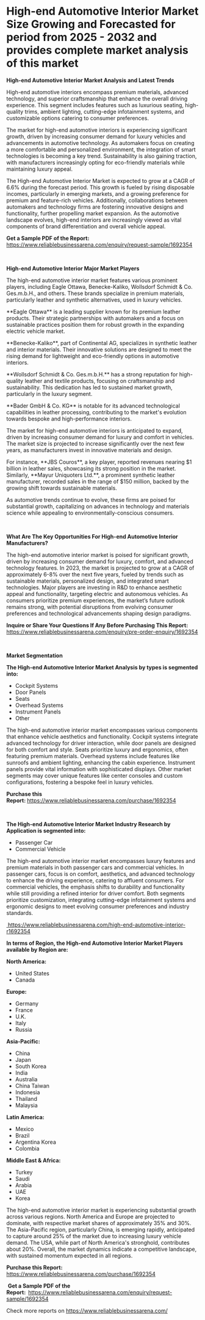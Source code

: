 <p><h1>High-end Automotive Interior Market Size Growing and Forecasted for period from 2025 - 2032 and provides complete market analysis of this market</h1></p><p><strong>High-end Automotive Interior Market Analysis and Latest Trends</strong></p>
<p><p>High-end automotive interiors encompass premium materials, advanced technology, and superior craftsmanship that enhance the overall driving experience. This segment includes features such as luxurious seating, high-quality trims, ambient lighting, cutting-edge infotainment systems, and customizable options catering to consumer preferences. </p><p>The market for high-end automotive interiors is experiencing significant growth, driven by increasing consumer demand for luxury vehicles and advancements in automotive technology. As automakers focus on creating a more comfortable and personalized environment, the integration of smart technologies is becoming a key trend. Sustainability is also gaining traction, with manufacturers increasingly opting for eco-friendly materials while maintaining luxury appeal.</p><p>The High-end Automotive Interior Market is expected to grow at a CAGR of 6.6% during the forecast period. This growth is fueled by rising disposable incomes, particularly in emerging markets, and a growing preference for premium and feature-rich vehicles. Additionally, collaborations between automakers and technology firms are fostering innovative designs and functionality, further propelling market expansion. As the automotive landscape evolves, high-end interiors are increasingly viewed as vital components of brand differentiation and overall vehicle appeal.</p></p>
<p><strong>Get a Sample PDF of the Report:&nbsp;</strong> <a href="https://www.reliablebusinessarena.com/enquiry/request-sample/1692354?utm_campaign=3015&utm_medium=2&utm_source=Github&utm_content=ia&utm_term=27032025&utm_id=high-end-automotive-interior">https://www.reliablebusinessarena.com/enquiry/request-sample/1692354</a></p>
<p>&nbsp;</p>
<p><strong>High-end Automotive Interior Major Market Players</strong></p>
<p><p>The high-end automotive interior market features various prominent players, including Eagle Ottawa, Benecke-Kaliko, Wollsdorf Schmidt & Co. Ges.m.b.H., and others. These brands specialize in premium materials, particularly leather and synthetic alternatives, used in luxury vehicles.</p><p>**Eagle Ottawa** is a leading supplier known for its premium leather products. Their strategic partnerships with automakers and a focus on sustainable practices position them for robust growth in the expanding electric vehicle market.</p><p>**Benecke-Kaliko**, part of Continental AG, specializes in synthetic leather and interior materials. Their innovative solutions are designed to meet the rising demand for lightweight and eco-friendly options in automotive interiors.</p><p>**Wollsdorf Schmidt & Co. Ges.m.b.H.** has a strong reputation for high-quality leather and textile products, focusing on craftsmanship and sustainability. This dedication has led to sustained market growth, particularly in the luxury segment.</p><p>**Bader GmbH & Co. KG** is notable for its advanced technological capabilities in leather processing, contributing to the market's evolution towards bespoke and high-performance interiors.</p><p>The market for high-end automotive interiors is anticipated to expand, driven by increasing consumer demand for luxury and comfort in vehicles. The market size is projected to increase significantly over the next few years, as manufacturers invest in innovative materials and design.</p><p>For instance, **JBS Couros**, a key player, reported revenues nearing $1 billion in leather sales, showcasing its strong position in the market. Similarly, **Mayur Uniquoters Ltd.**, a prominent synthetic leather manufacturer, recorded sales in the range of $150 million, backed by the growing shift towards sustainable materials.</p><p>As automotive trends continue to evolve, these firms are poised for substantial growth, capitalizing on advances in technology and materials science while appealing to environmentally-conscious consumers.</p></p>
<p>&nbsp;</p>
<p><strong>What Are The Key Opportunities For High-end Automotive Interior Manufacturers?</strong></p>
<p><p>The high-end automotive interior market is poised for significant growth, driven by increasing consumer demand for luxury, comfort, and advanced technology features. In 2023, the market is projected to grow at a CAGR of approximately 6-8% over the next five years, fueled by trends such as sustainable materials, personalized design, and integrated smart technologies. Major players are investing in R&D to enhance aesthetic appeal and functionality, targeting electric and autonomous vehicles. As consumers prioritize premium experiences, the market’s future outlook remains strong, with potential disruptions from evolving consumer preferences and technological advancements shaping design paradigms.</p></p>
<p><strong>Inquire or Share Your Questions If Any Before Purchasing This Report:</strong> <a href="https://www.reliablebusinessarena.com/enquiry/pre-order-enquiry/1692354?utm_campaign=3015&utm_medium=2&utm_source=Github&utm_content=ia&utm_term=27032025&utm_id=high-end-automotive-interior">https://www.reliablebusinessarena.com/enquiry/pre-order-enquiry/1692354</a></p>
<p>&nbsp;</p>
<p><strong>Market Segmentation</strong></p>
<p><strong>The High-end Automotive Interior Market Analysis by types is segmented into:</strong></p>
<p><ul><li>Cockpit Systems</li><li>Door Panels</li><li>Seats</li><li>Overhead Systems</li><li>Instrument Panels</li><li>Other</li></ul></p>
<p><p>The high-end automotive interior market encompasses various components that enhance vehicle aesthetics and functionality. Cockpit systems integrate advanced technology for driver interaction, while door panels are designed for both comfort and style. Seats prioritize luxury and ergonomics, often featuring premium materials. Overhead systems include features like sunroofs and ambient lighting, enhancing the cabin experience. Instrument panels provide vital information with sophisticated displays. Other market segments may cover unique features like center consoles and custom configurations, fostering a bespoke feel in luxury vehicles.</p></p>
<p><strong>Purchase this Report:&nbsp;</strong><a href="https://www.reliablebusinessarena.com/purchase/1692354?utm_campaign=3015&utm_medium=2&utm_source=Github&utm_content=ia&utm_term=27032025&utm_id=high-end-automotive-interior">https://www.reliablebusinessarena.com/purchase/1692354</a></p>
<p>&nbsp;</p>
<p><strong>The High-end Automotive Interior Market Industry Research by Application is segmented into:</strong></p>
<p><ul><li>Passenger Car</li><li>Commercial Vehicle</li></ul></p>
<p><p>The high-end automotive interior market encompasses luxury features and premium materials in both passenger cars and commercial vehicles. In passenger cars, focus is on comfort, aesthetics, and advanced technology to enhance the driving experience, catering to affluent consumers. For commercial vehicles, the emphasis shifts to durability and functionality while still providing a refined interior for driver comfort. Both segments prioritize customization, integrating cutting-edge infotainment systems and ergonomic designs to meet evolving consumer preferences and industry standards.</p></p>
<p><a href="https://www.reliablebusinessarena.com/high-end-automotive-interior-r1692354?utm_campaign=3015&utm_medium=2&utm_source=Github&utm_content=ia&utm_term=27032025&utm_id=high-end-automotive-interior">&nbsp;https://www.reliablebusinessarena.com/high-end-automotive-interior-r1692354</a></p>
<p><strong>In terms of Region, the High-end Automotive Interior Market Players available by Region are:</strong></p>
<p>
    <p> <strong> North America: </strong>
        <ul>
            <li>United States</li>
            <li>Canada</li>
        </ul>
        </p> 
    <p> <strong> Europe: </strong>
        <ul>
            <li>Germany</li>
            <li>France</li>
            <li>U.K.</li>
            <li>Italy</li>
            <li>Russia</li>
        </ul>
        </p> 
    <p> <strong> Asia-Pacific: </strong>
        <ul>
            <li>China</li>
            <li>Japan</li>
            <li>South Korea</li>
            <li>India</li>
            <li>Australia</li>
            <li>China Taiwan</li>
            <li>Indonesia</li>
            <li>Thailand</li>
            <li>Malaysia</li>
        </ul>
        </p> 
    <p> <strong> Latin America: </strong>
        <ul>
            <li>Mexico</li>
            <li>Brazil</li>
            <li>Argentina Korea</li>
            <li>Colombia</li>
        </ul>
        </p> 
    <p> <strong> Middle East & Africa: </strong>
        <ul>
            <li>Turkey</li>
            <li>Saudi</li>
            <li>Arabia</li>
            <li>UAE</li>
            <li>Korea</li>
        </ul>
    </p>
    </p>
<p><p>The high-end automotive interior market is experiencing substantial growth across various regions. North America and Europe are projected to dominate, with respective market shares of approximately 35% and 30%. The Asia-Pacific region, particularly China, is emerging rapidly, anticipated to capture around 25% of the market due to increasing luxury vehicle demand. The USA, while part of North America's stronghold, contributes about 20%. Overall, the market dynamics indicate a competitive landscape, with sustained momentum expected in all regions.</p></p>
<p><strong>Purchase this Report: </strong><a href="https://www.reliablebusinessarena.com/purchase/1692354?utm_campaign=3015&utm_medium=2&utm_source=Github&utm_content=ia&utm_term=27032025&utm_id=high-end-automotive-interior">https://www.reliablebusinessarena.com/purchase/1692354</a></p>
<p>&nbsp;<strong>Get a Sample PDF of the Report:&nbsp;&nbsp;</strong><a href="https://www.reliablebusinessarena.com/enquiry/request-sample/1692354?utm_campaign=3015&utm_medium=2&utm_source=Github&utm_content=ia&utm_term=27032025&utm_id=high-end-automotive-interior">https://www.reliablebusinessarena.com/enquiry/request-sample/1692354</a></p>
<p><strong></strong></p>
<p>Check more reports on <a href="https://www.reliablebusinessarena.com/?utm_campaign=3015&utm_medium=2&utm_source=Github&utm_content=ia&utm_term=27032025&utm_id=high-end-automotive-interior">https://www.reliablebusinessarena.com/</a></p>